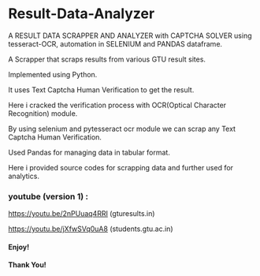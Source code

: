 # Result-Data-Analyzer
A RESULT DATA SCRAPPER AND ANALYZER with CAPTCHA SOLVER using tesseract-OCR, automation in SELENIUM and PANDAS dataframe.

A Scrapper that scraps results from various GTU result sites.

Implemented using Python.

It uses Text Captcha Human Verification to get the result.

Here i cracked the verification process with OCR(Optical Character Recognition) module.

By using selenium and pytesseract ocr module we can scrap any Text Captcha Human Verification.

Used Pandas for managing data in tabular format.

Here i provided source codes for scrapping data and further used for analytics.

### youtube (version 1) :

https://youtu.be/2nPUuaq4RRI (gturesults.in)

https://youtu.be/jXfwSVq0uA8 (students.gtu.ac.in)

#### Enjoy!

#### Thank You!
